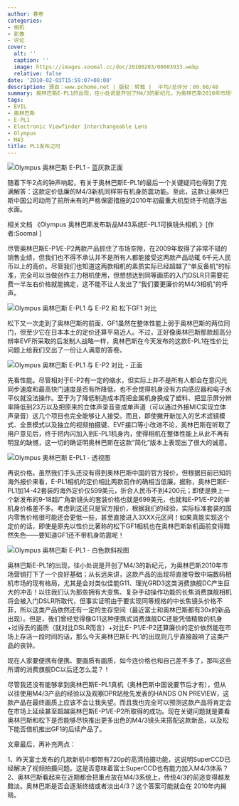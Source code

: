 ```yaml
---
author: 春卷
categories:
- 相机
- 影像
- 评论
cover:
  alt: ''
  caption: ''
  image: https://images.soomal.cc/doc/20100203/00003933.webp
  relative: false
date: '2010-02-03T15:59:07+08:00'
description: 源自：www.pchome.net | 版权：转载 |  平均/总评分：09.60/48
summary: 奥林巴斯E-PL1的出现，往小处说是开创了M4/3的新纪元，为奥林巴斯2010年市场营销打下了一个良好基础；从长远来讲，这款产品的出现将直接导致中端数码相机市场的现有格局，尤其是会对类似佳能G11、理光GRD3这类消费旗舰DC产生巨大的冲击！以往我们认为那些拥有大变焦、复杂手动操作功能的长焦消费旗舰相机将会被入门DSLR所取代……
tags:
- EVIL
- 奥林巴斯
- E-PL1
- Electronic Viewfinder Interchangeable Lens
- Olympus
- M43
title: PL1发布之时
---
```


![Olympus 奥林巴斯 E-PL1 - 蓝灰款正面](https://images.soomal.cc/doc/20100203/00003933.webp)



随着下午2点的钟声响起，有关于奥林巴斯E-PL1的最后一个关键疑问也得到了完满解答：这款定价低廉的M4/3新机同样带有机身防震功能。至此，这款让奥林巴斯中国公司动用了前所未有的严格保密措施的2010年初最重大机型终于彻底浮出水面。



相关文档
《Olympus 奥林巴斯发布新品M43系统E-PL1可换镜头相机 》[作者:Soomal ]



尽管奥林巴斯E-P1/E-P2两款产品抓住了市场空隙，在2009年取得了非常不错的销售业绩，但我们也不得不承认并不是所有人都能接受这两款产品动辄
6千元人民币以上的高价。尽管我们也知道这两款相机的素质实际已经超越了“单反备机”的标准，完全可以当做创作主力相机使用，但想想达到同等画质的入门DSLR只需要花费一半左右价格就能搞定，这不能不让人发出了“我们要更廉价的M4/3相机”的呼声。



![Olympus 奥林巴斯 E-PL1 与 E-P2 和 松下GF1 对比](https://images.soomal.cc/doc/20100203/00003944.webp)



松下又一次走到了奥林巴斯的前面，GF1虽然在整体性能上弱于奥林巴斯的两位同门，但至少它在日本本土的定价还算平易近人。不过，正好像奥林巴斯那款超高分辨率EVF所采取的后发制人战略一样，奥林巴斯在今天发布的这款E-PL1在性价比问题上给我们交出了一份让人满意的答卷。



![Olympus 奥林巴斯 E-PL1 与 E-P2 对比 - 正面](https://images.soomal.cc/doc/20100203/00003945.webp)



先看性能。尽管相对于E-P2有一定的缩水，但实际上并不是所有人都会在意闪光同步速度和最高快门速度是否有所降低，也不会觉得机身没有方向感应器和电子水平仪就没法操作。至于为了降低制造成本而把金属机身换成了塑料、把显示屏分辨率降低到23万以及把原来的立体声录音变成单声道（可以通过外接MIC实现立体声录音）这几个项目也完全能够让人接受。而且，即使撇开新加入的艺术滤镜模式、全景模式以及独立的视频拍摄键、EVF接口等小改进不论，奥林巴斯在听取了用户意见后，终于把内闪加入到E-PL1机身内，使得相机在整体性能上从此不再有明显的缺憾，这一切的确证明奥林巴斯在这款“简化”版本上表现出了很大的诚意。



![Olympus 奥林巴斯 E-PL1 - 透视图](https://images.soomal.cc/doc/20100203/00003951.webp)



再说价格。虽然我们手头还没有得到奥林巴斯中国的官方报价，但根据目前已知的海外报价来看，E-PL1相机的定价相比两款前作的确相当低廉。据称，奥林巴斯E-PL1加14-42套装的海外定价仅599美元，折合人民币不到4200元；即使是换上一个新发布的9-18超广角新镜头的套装价格也就是699美元，也就和E-P1/E-P2的单机身价格差不多。考虑到这还只是官方报价，根据我们的经验，实际标准套装的国内零售价格很可能还会更低一些，甚至直接进入3XXX元区间！如果真能实现这个定价的话，即使是原先以性价比著称的松下GF1相机也在奥林巴斯新机面前变得黯然失色――要知道GF1还不带机身防震呢！



![Olympus 奥林巴斯 E-PL1 - 白色款斜视图](https://images.soomal.cc/doc/20100203/00003938.webp)



奥林巴斯E-PL1的出现，往小处说是开创了M4/3的新纪元，为奥林巴斯2010年市场营销打下了一个良好基础；从长远来讲，这款产品的出现将直接导致中端数码相机市场的现有格局，尤其是会对类似佳能G11、理光GRD3这类消费旗舰DC产生巨大的冲击！以往我们认为那些拥有大变焦、复杂手动操作功能的长焦消费旗舰相机将会被入门DSLR所取代，但事实证明由于要实现同等规格的中长焦镜头价格不菲，所以这类产品依然还有一定的生存空间（最近富士和奥林巴斯都有30x的新品出现）。但是，我们曾经觉得像G11这种便携式消费旗舰DC还能凭借精致的机身+过得去的画质（就对比DSLR而言）+对比E- 
P1/E-P2还算廉价的定价依然能在市场上存活一段时间的话，那么今天奥林巴斯E-PL1的出现则几乎直接敲响了这类产品的丧钟。



现在人家要便携有便携、要画质有画质，如今连价格也和自己差不多了，那叫这些所谓的消费旗舰DC以后还怎么混？！



尽管我还没有能够拿到奥林巴斯E-PL1真机（奥林巴斯中国说要节后才有），但从以往使用M4/3产品的经验以及观察DPR站抢先发表的HANDS ON 
PREVIEW，这款产品在最终画质上应该不会让我失望。而且我也完全可以预测这款产品将肯定会在市场上延续甚至超越奥林巴斯E-P1/E-P2所取得的成功。现在关键问题就是要看奥林巴斯和松下是否能够尽快推出更多出色的M4/3镜头来搭配这款新品，以及松下能否借机推出GF1的后续产品了。



文章最后，再补充两点：



1、昨天富士发布的几款新机中都带有720p的高清拍摄功能，这说明SuperCCD已经解决了视频拍摄问题。这是否意味着富士SuperCCD也有能力加入M4/3体系？
2、奥林巴斯看起来在近期都会把重点放在M4/3系统上，传统4/3的前途变得越发黯淡。奥林巴斯是否会逐渐终结或者淡出4/3？这个答案可能就会在 
2010年内揭晓。
